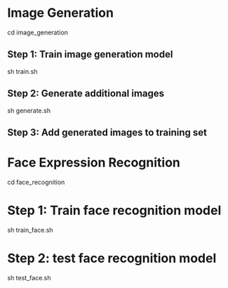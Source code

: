 # Image Generation
cd image_generation
## Step 1: Train image generation model 
sh train.sh 
## Step 2: Generate additional images
sh generate.sh 
## Step 3: Add generated images to training set
# Face Expression Recognition
cd face_recognition
# Step 1: Train face recognition model
sh train_face.sh
# Step 2: test face recognition model
sh test_face.sh
